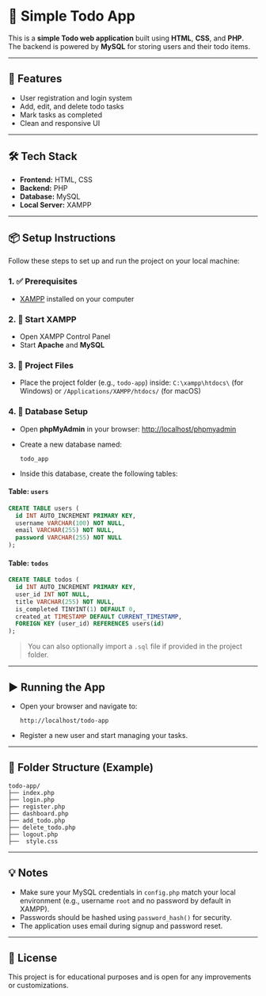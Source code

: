 # 📝 Simple Todo App

This is a **simple Todo web application** built using **HTML**, **CSS**, and **PHP**. The backend is powered by **MySQL** for storing users and their todo items.

---

## 🚀 Features

* User registration and login system
* Add, edit, and delete todo tasks
* Mark tasks as completed
* Clean and responsive UI

---

## 🛠️ Tech Stack

* **Frontend:** HTML, CSS
* **Backend:** PHP
* **Database:** MySQL
* **Local Server:** XAMPP

---

## 📦 Setup Instructions

Follow these steps to set up and run the project on your local machine:

### 1. ✅ Prerequisites

* [XAMPP](https://www.apachefriends.org/index.html) installed on your computer

### 2. 🚦 Start XAMPP

* Open XAMPP Control Panel
* Start **Apache** and **MySQL**

### 3. 💂️ Project Files

* Place the project folder (e.g., `todo-app`) inside:
  `C:\xampp\htdocs\` (for Windows)
  or
  `/Applications/XAMPP/htdocs/` (for macOS)

### 4. 🛂️ Database Setup

* Open **phpMyAdmin** in your browser:
  [http://localhost/phpmyadmin](http://localhost/phpmyadmin)

* Create a new database named:

  ```
  todo_app
  ```

* Inside this database, create the following tables:

#### Table: `users`

```sql
CREATE TABLE users (
  id INT AUTO_INCREMENT PRIMARY KEY,
  username VARCHAR(100) NOT NULL,
  email VARCHAR(255) NOT NULL,
  password VARCHAR(255) NOT NULL
);
```

#### Table: `todos`

```sql
CREATE TABLE todos (
  id INT AUTO_INCREMENT PRIMARY KEY,
  user_id INT NOT NULL,
  title VARCHAR(255) NOT NULL,
  is_completed TINYINT(1) DEFAULT 0,
  created_at TIMESTAMP DEFAULT CURRENT_TIMESTAMP,
  FOREIGN KEY (user_id) REFERENCES users(id)
);
```

> You can also optionally import a `.sql` file if provided in the project folder.

---

## ▶️ Running the App

* Open your browser and navigate to:

  ```
  http://localhost/todo-app
  ```

* Register a new user and start managing your tasks.

---

## 📁 Folder Structure (Example)

```
todo-app/
├── index.php
├── login.php
├── register.php
├── dashboard.php
├── add_todo.php
├── delete_todo.php
├── logout.php
├──  style.css
```

---

## 💡 Notes

* Make sure your MySQL credentials in `config.php` match your local environment (e.g., username `root` and no password by default in XAMPP).
* Passwords should be hashed using `password_hash()` for security.
* The application uses email during signup and password reset.

---

## 📃 License

This project is for educational purposes and is open for any improvements or customizations.
